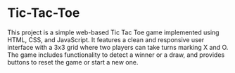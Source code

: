 # Tic-Tac-Toe
This project is a simple web-based Tic Tac Toe game implemented using HTML, CSS, and JavaScript. It features a clean and responsive user interface with a 3x3 grid where two players can take turns marking X and O. The game includes functionality to detect a winner or a draw, and provides buttons to reset the game or start a new one.
